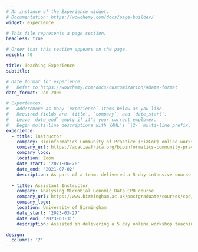 ```yaml
---
# An instance of the Experience widget.
# Documentation: https://wowchemy.com/docs/page-builder/
widget: experience

# This file represents a page section.
headless: true

# Order that this section appears on the page.
weight: 40

title: Teaching Experience
subtitle:

# Date format for experience
#   Refer to https://wowchemy.com/docs/customization/#date-format
date_format: Jan 2006

# Experiences.
#   Add/remove as many `experience` items below as you like.
#   Required fields are `title`, `company`, and `date_start`.
#   Leave `date_end` empty if it's your current employer.
#   Begin multi-line descriptions with YAML's `|2-` multi-line prefix.
experience:
  - title: Instructor
    company: Bioinformatics Community of Practice (BiXCoP) online workshop
    company_url: https://acaciaafrica.org/bioinformatics-community-practice/
    company_logo: 
    location: Zoom
    date_start: '2021-06-28'
    date_end: '2021-07-02'
    description: As part of a team, delivered a 5-day intensive course introducing the basics of microbial genomics with whole class teaching, demonstrations and 1-2-1 support.
    
  - title: Assistant Instructor
    company: Analysing Microbial Genomic Data CPD course
    company_url: https://www.birmingham.ac.uk/postgraduate/courses/cpd/med/analysing-microbial-genomic-data.aspx
    company_logo: 
    location: University of Birmingham
    date_start: '2023-03-27'
    date_end: '2023-03-31'
    description: Assisted in delivering a 5 day online workshop teaching the basics of python to agricultural researchers in Africa as part of the BiXCoP programme.

design:
  columns: '2'
---
```

